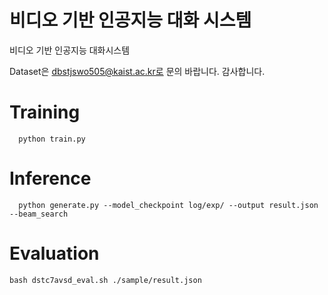# 비디오 기반 인공지능 대화 시스템

비디오 기반 인공지능 대화시스템

Dataset은 dbstjswo505@kaist.ac.kr로 문의 바랍니다.
감사합니다.

# Training
```
  python train.py
```

# Inference
```
  python generate.py --model_checkpoint log/exp/ --output result.json --beam_search
```

# Evaluation
```
bash dstc7avsd_eval.sh ./sample/result.json
```

